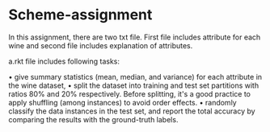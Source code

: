 # Scheme-assignment

In this assignment, there are two txt file. First file includes attribute for each wine and second file includes explanation of attributes. 

a.rkt file includes following tasks:

• give summary statistics (mean, median, and variance) for each attribute in the wine dataset,
• split the dataset into training and test set partitions with ratios 80% and 20% respectively. Before splitting, it's a good practice to apply shuffling (among instances) to avoid order effects. 
• randomly classify the data instances in the test set, and report the total accuracy by comparing the results with the ground-truth labels.

